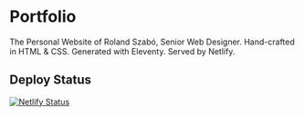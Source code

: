 # Portfolio
The Personal Website of Roland Szabó, Senior Web Designer.
Hand-crafted in HTML & CSS. Generated with Eleventy. Served by Netlify.

## Deploy Status
[![Netlify Status](https://api.netlify.com/api/v1/badges/e665526f-5362-4c3d-a8b5-c5ce34ba8112/deploy-status)](https://app.netlify.com/sites/rolandszabo/deploys)
